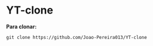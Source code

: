 # YT-clone

<p><Strong>Para clonar:</Strong><p>

````
git clone https://github.com/Joao-Pereira013/YT-clone
````
